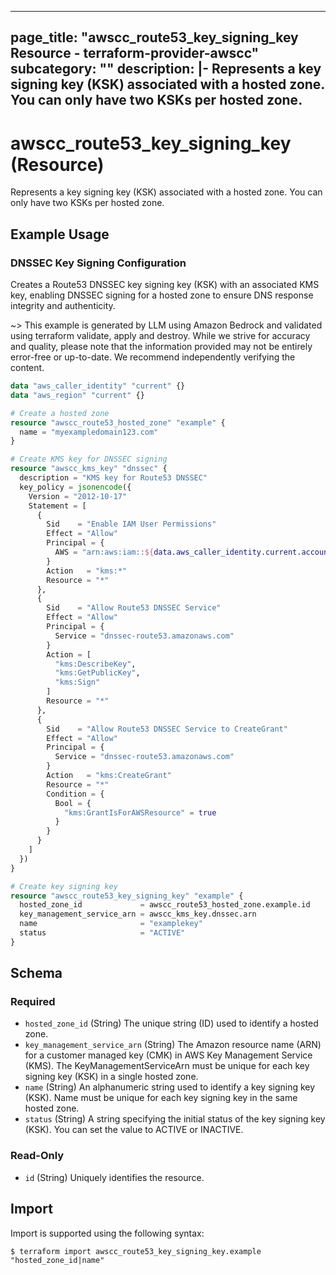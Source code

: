 
---
page_title: "awscc_route53_key_signing_key Resource - terraform-provider-awscc"
subcategory: ""
description: |-
  Represents a key signing key (KSK) associated with a hosted zone. You can only have two KSKs per hosted zone.
---

# awscc_route53_key_signing_key (Resource)

Represents a key signing key (KSK) associated with a hosted zone. You can only have two KSKs per hosted zone.

## Example Usage

### DNSSEC Key Signing Configuration

Creates a Route53 DNSSEC key signing key (KSK) with an associated KMS key, enabling DNSSEC signing for a hosted zone to ensure DNS response integrity and authenticity.

~> This example is generated by LLM using Amazon Bedrock and validated using terraform validate, apply and destroy. While we strive for accuracy and quality, please note that the information provided may not be entirely error-free or up-to-date. We recommend independently verifying the content.

```terraform
data "aws_caller_identity" "current" {}
data "aws_region" "current" {}

# Create a hosted zone
resource "awscc_route53_hosted_zone" "example" {
  name = "myexampledomain123.com"
}

# Create KMS key for DNSSEC signing
resource "awscc_kms_key" "dnssec" {
  description = "KMS key for Route53 DNSSEC"
  key_policy = jsonencode({
    Version = "2012-10-17"
    Statement = [
      {
        Sid    = "Enable IAM User Permissions"
        Effect = "Allow"
        Principal = {
          AWS = "arn:aws:iam::${data.aws_caller_identity.current.account_id}:root"
        }
        Action   = "kms:*"
        Resource = "*"
      },
      {
        Sid    = "Allow Route53 DNSSEC Service"
        Effect = "Allow"
        Principal = {
          Service = "dnssec-route53.amazonaws.com"
        }
        Action = [
          "kms:DescribeKey",
          "kms:GetPublicKey",
          "kms:Sign"
        ]
        Resource = "*"
      },
      {
        Sid    = "Allow Route53 DNSSEC Service to CreateGrant"
        Effect = "Allow"
        Principal = {
          Service = "dnssec-route53.amazonaws.com"
        }
        Action   = "kms:CreateGrant"
        Resource = "*"
        Condition = {
          Bool = {
            "kms:GrantIsForAWSResource" = true
          }
        }
      }
    ]
  })
}

# Create key signing key
resource "awscc_route53_key_signing_key" "example" {
  hosted_zone_id             = awscc_route53_hosted_zone.example.id
  key_management_service_arn = awscc_kms_key.dnssec.arn
  name                       = "examplekey"
  status                     = "ACTIVE"
}
```

<!-- schema generated by tfplugindocs -->
## Schema

### Required

- `hosted_zone_id` (String) The unique string (ID) used to identify a hosted zone.
- `key_management_service_arn` (String) The Amazon resource name (ARN) for a customer managed key (CMK) in AWS Key Management Service (KMS). The KeyManagementServiceArn must be unique for each key signing key (KSK) in a single hosted zone.
- `name` (String) An alphanumeric string used to identify a key signing key (KSK). Name must be unique for each key signing key in the same hosted zone.
- `status` (String) A string specifying the initial status of the key signing key (KSK). You can set the value to ACTIVE or INACTIVE.

### Read-Only

- `id` (String) Uniquely identifies the resource.

## Import

Import is supported using the following syntax:

```shell
$ terraform import awscc_route53_key_signing_key.example "hosted_zone_id|name"
```
